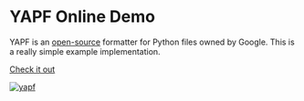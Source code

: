# YAPF Online Demo

YAPF is an [open-source](https://github.com/google/yapf) formatter for Python files owned by Google. This is a really simple example implementation.

[Check it out](https://yapf.now.sh)

[![yapf](https://cloud.githubusercontent.com/assets/83319/7202147/8f2a32e8-e4dd-11e4-8246-ddb6c8f390f6.gif)](https://yapf.now.sh)
